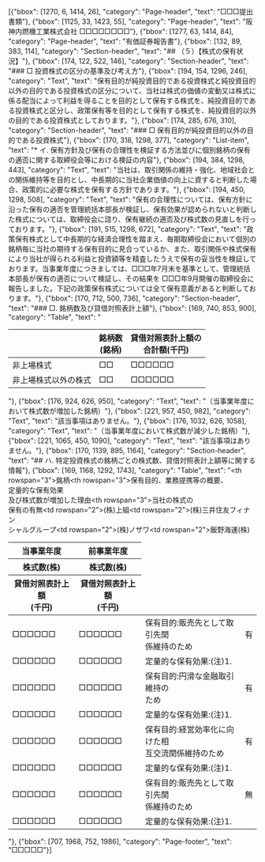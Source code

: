 [{"bbox": [1270, 6, 1414, 26], "category": "Page-header", "text": "□□□提出書類"}, {"bbox": [1125, 33, 1423, 55], "category": "Page-header", "text": "阪神内燃機工業株式会社 □□□□□□□□"}, {"bbox": [1277, 63, 1414, 84], "category": "Page-header", "text": "有価証券報告書"}, {"bbox": [132, 89, 383, 114], "category": "Section-header", "text": "## （５）【株式の保有状況】"}, {"bbox": [174, 122, 522, 146], "category": "Section-header", "text": "### □ 投資株式の区分の基準及び考え方"}, {"bbox": [194, 154, 1296, 246], "category": "Text", "text": "保有目的が純投資目的である投資株式と純投資目的以外の目的である投資株式の区分について、当社は株式の価値の変動又は株式に係る配当によって利益を得ることを目的として保有する株式を、純投資目的である投資株式と区分し、政策保有等を目的として保有する株式を、純投資目的以外の目的である投資株式としております。"}, {"bbox": [174, 285, 676, 310], "category": "Section-header", "text": "### □ 保有目的が純投資目的以外の目的である投資株式"}, {"bbox": [170, 318, 1298, 377], "category": "List-item", "text": "* イ. 保有方針及び保有の合理性を検証する方法並びに個別銘柄の保有の適否に関する取締役会等における検証の内容"}, {"bbox": [194, 384, 1298, 443], "category": "Text", "text": "当社は、取引関係の維持・強化、地域社会との関係維持等を目的とし、中長期的に当社企業価値の向上に資すると判断した場合、政策的に必要な株式を保有する方針であります。"}, {"bbox": [194, 450, 1298, 508], "category": "Text", "text": "保有の合理性については、保有方針に沿った保有の適否を管理統括本部長が検証し、保有効果が認められないと判断した株式については、取締役会に諮り、保有継続の適否及び株式数の見直しを行っております。"}, {"bbox": [191, 515, 1298, 672], "category": "Text", "text": "政策保有株式として中長期的な経済合理性を踏まえ、毎期取締役会において個別の銘柄毎に当社の期待する保有目的に見合っているか、また、取引関係や株式保有により当社が得られる利益と投資額等を精査したうえで保有の妥当性を検証しております。当事業年度につきましては、□□□年7月末を基準として、管理統括本部長が保有の適否について検証し、その結果を □□□年9月開催の取締役会に報告しました。下記の政策保有株式については全て保有意義があると判断しております。"}, {"bbox": [170, 712, 500, 736], "category": "Section-header", "text": "### □. 銘柄数及び貸借対照表計上額"}, {"bbox": [169, 740, 853, 900], "category": "Table", "text": "<table><thead><tr><th></th><th>銘柄数<br>(銘柄)</th><th>貸借対照表計上額の<br>合計額(千円)</th></tr></thead><tbody><tr><td>非上場株式</td><td>□□</td><td>□□□□□□</td></tr><tr><td>非上場株式以外の株式</td><td>□□</td><td>□□□□□□</td></tr></tbody></table>"}, {"bbox": [176, 924, 626, 950], "category": "Text", "text": "（当事業年度において株式数が増加した銘柄）"}, {"bbox": [221, 957, 450, 982], "category": "Text", "text": "該当事項はありません。"}, {"bbox": [176, 1032, 626, 1058], "category": "Text", "text": "（当事業年度において株式数が減少した銘柄）"}, {"bbox": [221, 1065, 450, 1090], "category": "Text", "text": "該当事項はありません。"}, {"bbox": [170, 1139, 895, 1164], "category": "Section-header", "text": "## ハ. 特定投資株式の銘柄ごとの株式数、貸借対照表計上額等に関する情報"}, {"bbox": [169, 1168, 1292, 1743], "category": "Table", "text": "<table><thead><tr><th rowspan=\"3\">銘柄</th><th>当事業年度</th><th>前事業年度</th><th rowspan=\"3\">保有目的、業務提携等の概要、<br>定量的な保有効果<br>及び株式数が増加した理由</th><th rowspan=\"3\">当社の株式の<br>保有の有無</th></tr><tr><th>株式数(株)</th><th>株式数(株)</th></tr><tr><th>貸借対照表計上額<br>(千円)</th><th>貸借対照表計上額<br>(千円)</th></tr></thead><tbody><tr><td rowspan=\"2\">(株)上組</td><td>□□□□□□</td><td>□□□□□□</td><td>保有目的:販売先として取引先関<br>係維持のため</td><td>有</td></tr><tr><td>□□□□□□</td><td>□□□□□□</td><td>定量的な保有効果:(注)1.</td><td></td></tr><tr><td rowspan=\"2\">(株)三井住友フィナン<br>シャルグループ</td><td>□□□□□□</td><td>□□□□□□</td><td>保有目的:円滑な金融取引維持の<br>ため</td><td>有</td></tr><tr><td>□□□□□□</td><td>□□□□□□</td><td>定量的な保有効果:(注)1.</td><td></td></tr><tr><td rowspan=\"2\">(株)ノザワ</td><td>□□□□□□</td><td>□□□□□□</td><td>保有目的:経営効率化に向けた相<br>互交流関係維持のため</td><td>有</td></tr><tr><td>□□□□□□</td><td>□□□□□□</td><td>定量的な保有効果:(注)1.</td><td></td></tr><tr><td rowspan=\"2\">飯野海運(株)</td><td>□□□□□□</td><td>□□□□□□</td><td>保有目的:販売先として取引先関<br>係維持のため</td><td>無</td></tr><tr><td>□□□□□□</td><td>□□□□□□</td><td>定量的な保有効果:(注)1.</td><td></td></tr></tbody></table>"}, {"bbox": [707, 1968, 752, 1986], "category": "Page-footer", "text": "□□□□□"}]